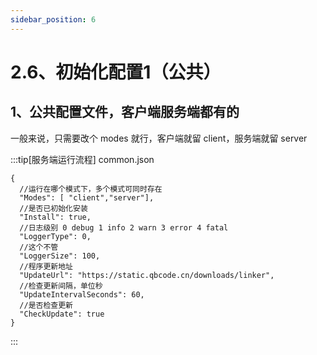 ```yaml
---
sidebar_position: 6
---
```


# 2.6、初始化配置1（公共）

## 1、公共配置文件，客户端服务端都有的

一般来说，只需要改个 modes 就行，客户端就留 client，服务端就留 server

:::tip[服务端运行流程]
common.json
```
{
  //运行在哪个模式下，多个模式可同时存在
  "Modes": [ "client","server"],
  //是否已初始化安装
  "Install": true,
  //日志级别 0 debug 1 info 2 warn 3 error 4 fatal
  "LoggerType": 0,
  //这个不管
  "LoggerSize": 100,
  //程序更新地址
  "UpdateUrl": "https://static.qbcode.cn/downloads/linker",
  //检查更新间隔，单位秒
  "UpdateIntervalSeconds": 60,
  //是否检查更新
  "CheckUpdate": true
}
```
:::
